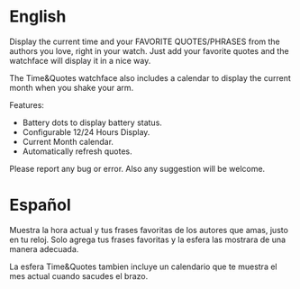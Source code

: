 # English

Display the current time and your FAVORITE QUOTES/PHRASES from the authors you love, right in your watch. Just add your favorite quotes and the watchface will display it in a nice way.

The Time&Quotes watchface also includes a calendar to display the current month when you shake your arm.

Features:

  * Battery dots to display battery status.
  * Configurable 12/24 Hours Display.
  * Current Month calendar.
  * Automatically refresh quotes.

Please report any bug or error. Also any suggestion will be welcome.

# Español

Muestra la hora actual y tus frases favoritas de los autores que amas, justo en tu reloj. Solo agrega tus frases favoritas y la esfera las mostrara de una manera adecuada.

La esfera Time&Quotes tambien incluye un calendario que te muestra el mes actual cuando sacudes el brazo.
